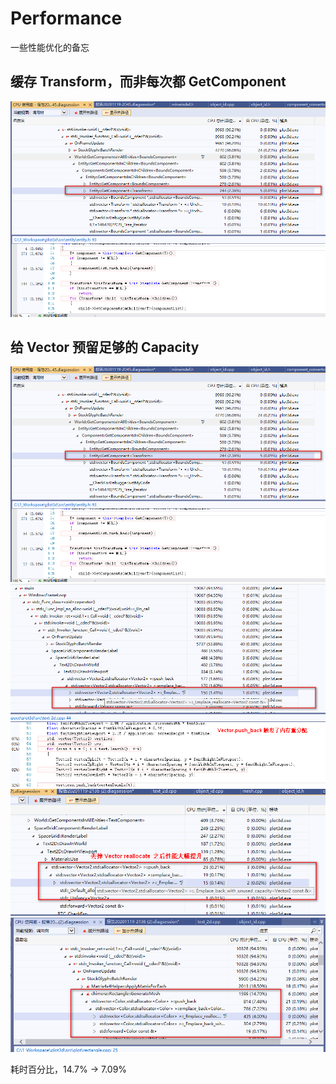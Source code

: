 # Performance


一些性能优化的备忘


## 缓存 Transform，而非每次都 GetComponent

<img src="image/performance_1.png" />


## 给 Vector 预留足够的 Capacity

<img src="image/performance_1.png" />
<img src="image/performance_2.png" />

<img src="image/performance_3.png" />
<img src="image/performance_4.png" />

耗时百分比，14.7% -> 7.09%


